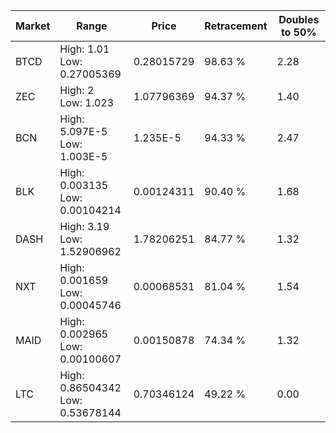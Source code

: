 | Market | Range | Price| Retracement | Doubles to 50% |
| --- | --- | --- | --- | --- |
| BTCD | High: 1.01<br />Low: 0.27005369 | 0.28015729 | 98.63 % | 2.28 |
| ZEC | High: 2<br />Low: 1.023 | 1.07796369 | 94.37 % | 1.40 |
| BCN | High: 5.097E-5<br />Low: 1.003E-5 | 1.235E-5 | 94.33 % | 2.47 |
| BLK | High: 0.003135<br />Low: 0.00104214 | 0.00124311 | 90.40 % | 1.68 |
| DASH | High: 3.19<br />Low: 1.52906962 | 1.78206251 | 84.77 % | 1.32 |
| NXT | High: 0.001659<br />Low: 0.00045746 | 0.00068531 | 81.04 % | 1.54 |
| MAID | High: 0.002965<br />Low: 0.00100607 | 0.00150878 | 74.34 % | 1.32 |
| LTC | High: 0.86504342<br />Low: 0.53678144 | 0.70346124 | 49.22 % | 0.00 |

